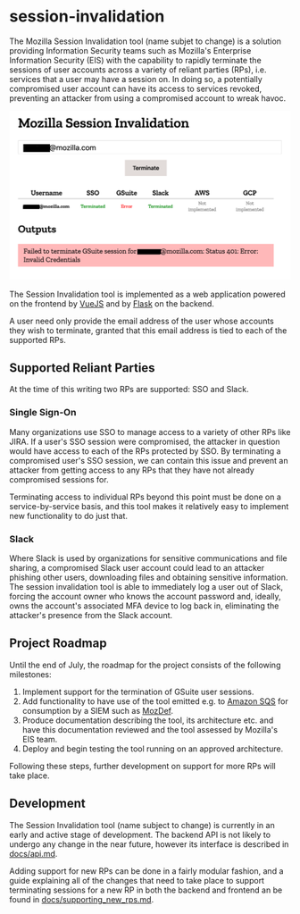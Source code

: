 # session-invalidation

The Mozilla Session Invalidation tool (name subjet to change) is a solution
providing Information Security teams such as Mozilla's Enterprise
Information Security (EIS) with the capability to rapidly terminate the
sessions of user accounts across a variety of reliant parties (RPs), i.e.
services that a user may have a session on.  In doing so, a potentially
compromised user account can have its access to services revoked, preventing an
attacker from using a compromised account to wreak havoc.

![Early demo image](https://raw.githubusercontent.com/mozilla/session-invalidation/master/docs/images/earlydemo.png)

The Session Invalidation tool is implemented as a web application powered on
the frontend by [VueJS](https://vuejs.org/) and by
[Flask](https://flask.palletsprojects.com/en/1.1.x/) on the backend.

A user need only provide the email address of the user whose accounts they
wish to terminate, granted that this email address is tied to each of the
supported RPs.

## Supported Reliant Parties

At the time of this writing two RPs are supported: SSO and Slack.

### Single Sign-On

Many organizations use SSO to manage access to a variety of other RPs like JIRA.
If a user's SSO session were compromised, the attacker in question would have
access to each of the RPs protected by SSO.  By terminating a compromised user's
SSO session, we can contain this issue and prevent an attacker from getting
access to any RPs that they have not already compromised sessions for.

Terminating access to individual RPs beyond this point must be done on a
service-by-service basis, and this tool makes it relatively easy to implement
new functionality to do just that.

### Slack

Where Slack is used by organizations for sensitive communications and file
sharing, a compromised Slack user account could lead to an attacker phishing
other users, downloading files and obtaining sensitive information.  The
session invalidation tool is able to immediately log a user out of Slack,
forcing the account owner who knows the account password and, ideally, owns
the account's associated MFA device to log back in, eliminating the attacker's
presence from the Slack account.

## Project Roadmap

Until the end of July, the roadmap for the project consists of the following
milestones:

1. Implement support for the termination of GSuite user sessions.
2. Add functionality to have use of the tool emitted e.g. to
   [Amazon SQS](https://aws.amazon.com/sqs/) for consumption by a SIEM such as
   [MozDef](https://github.com/mozilla/MozDef).
3. Produce documentation describing the tool, its architecture etc. and have
   this documentation reviewed and the tool assessed by Mozilla's EIS team.
4. Deploy and begin testing the tool running on an approved architecture.

Following these steps, further development on support for more RPs will take
place.

## Development

The Session Invalidation tool (name subject to change) is currently in an early
and active stage of development.  The backend API is not likely to undergo any
change in the near future, however its interface is described in
[docs/api.md](https://github.com/mozilla/session-invalidation/blob/master/docs/api.md).

Adding support for new RPs can be done in a fairly modular fashion, and a guide
explaining all of the changes that need to take place to support terminating
sessions for a new RP in both the backend and frontend an be found in
[docs/supporting_new_rps.md](https://github.com/mozilla/session-invalidation/blob/master/docs/supporting_new_rps.md).
